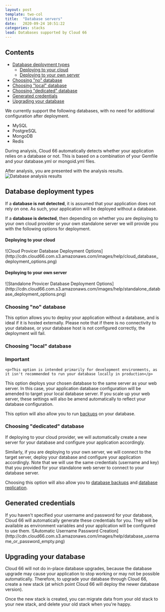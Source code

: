 ```yaml
---
layout: post
template: two-col
title:  "Database servers"
date:   2020-09-24 10:51:22
categories: stacks
lead: Databases supported by Cloud 66
---
```


<h2>Contents</h2>
<ul class="page-toc">
	<li>
		<a href="#types">Database deployment types</a>
			<ul>
            	<li><a href="#cloud">Deploying to your cloud</a></li>
            	<li><a href="#byos">Deploying to your own server</a></li>
            </ul>
	</li>
	<li>
    	<a href="#no">Choosing "no" database</a>
    </li>
	<li>
		<a href="#local">Choosing "local" database</a>
	</li>
	<li>
		<a href="#ded">Choosing "dedicated" database</a>
	</li>
	<li>
		<a href="#generated">Generated credentials</a>
	</li>
	<li>
		<a href="#upgrade">Upgrading your database</a>
	</li>
</ul>

We currently support the following databases, with no need for additional configuration after deployment.

* MySQL
* PostgreSQL
* MongoDB
* Redis

During analysis, Cloud 66 automatically detects whether your application relies on a database or not. This is based on a combination of your Gemfile and your database.yml or mongoid.yml files.

After analysis, you are presented with the analysis results.
![Database analysis results](http://cdn.cloud66.com.s3.amazonaws.com/images/help/database_analysis_results.png)

<h2 id="types">Database deployment types</h2>

If a <b>database is not detected</b>, it is assumed that your application does not rely on one.
As such, your application will be deployed without a database.

If a <b>database is detected</b>, then depending on whether you are deploying to your own cloud provider or your own standalone server we will provide you with the following options for deployment.

<h4 id="cloud">Deploying to your cloud</h4>
![Cloud Provicer Database Deployment Options](http://cdn.cloud66.com.s3.amazonaws.com/images/help/cloud_database_deployment_options.png)

<h4 id="byos">Deploying to your own server</h4>
![Standalone Provicer Database Deployment Options](http://cdn.cloud66.com.s3.amazonaws.com/images/help/standalone_database_deployment_options.png)

<h3 id="no">Choosing "no" database</h3>
This option allows you to deploy your application without a database, and is ideal if it is hosted externally.
Please note that if there is no connectivity to your database, or your database host is not configured correctly, the deployment will fail.

<h3 id="local">Choosing "local" database</h3>
<div class="notice">
	<h3>Important</h3>

	<p>This option is intended primarily for development environments, as it isn't recommended to run your database locally in production</p>
</div>

This option deploys your chosen database to the same server as your web server. In this case, your application database configuration will be amended to target your local database server.
If you scale up your web server, these settings will also be amend automatically to reflect your database configuration.

This option will also allow you to run [backups](/stack-features/db-backup.html) on your database.

<h3 id="ded">Choosing "dedicated" database</h3>
If deploying to your cloud provider, we will automatically create a new server for your database and configure your application accordingly.

Similarly, if you are deploying to your own server, we will connect to the target server, deploy your database and configure your application accordingly.
Note that we will use the same credentials (username and key) that you provided for your standalone web server to connect to your database server.

Choosing this option will also allow you to [database backups](/stack-features/db-backup.html) and [database replication](/stack-features/database-replication.html).

<h2 id="generated">Generated credentials</h2>
If you haven't specified your username and password for your database, Cloud 66 will automatically generate these credentials for you. They will be available as environment variables and your application will be configured to use them.
![Automatic Username Password Creation](http://cdn.cloud66.com.s3.amazonaws.com/images/help/database_username_or_password_empty.png)

<h2 id="upgrade">Upgrading your database</h2>
Cloud 66 will not do in-place database upgrades, because the database upgrade may cause your application to stop working or may not be possible automatically. Therefore, to upgrade
your database through Cloud 66, create a new stack (at which point Cloud 66 will deploy the newer database version).

Once the new stack is created, you can migrate data from your old stack to your new stack, and delete your old stack when you're happy.


